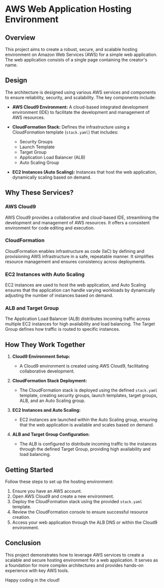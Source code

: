 # AWS Web Application Hosting Environment

## Overview

This project aims to create a robust, secure, and scalable hosting environment on Amazon Web Services (AWS) for a simple web application. The web application consists of a single page containing the creator's name.

## Design

The architecture is designed using various AWS services and components to ensure reliability, security, and scalability. The key components include:

- **AWS Cloud9 Environment:** A cloud-based integrated development environment (IDE) to facilitate the development and management of AWS resources.

- **CloudFormation Stack:** Defines the infrastructure using a CloudFormation template (`stack.yaml`) that includes:
  - Security Groups
  - Launch Template
  - Target Group
  - Application Load Balancer (ALB)
  - Auto Scaling Group

- **EC2 Instances (Auto Scaling):** Instances that host the web application, dynamically scaling based on demand.

## Why These Services?

### AWS Cloud9
AWS Cloud9 provides a collaborative and cloud-based IDE, streamlining the development and management of AWS resources. It offers a consistent environment for code editing and execution.

### CloudFormation
CloudFormation enables infrastructure as code (IaC) by defining and provisioning AWS infrastructure in a safe, repeatable manner. It simplifies resource management and ensures consistency across deployments.

### EC2 Instances with Auto Scaling
EC2 instances are used to host the web application, and Auto Scaling ensures that the application can handle varying workloads by dynamically adjusting the number of instances based on demand.

### ALB and Target Group
The Application Load Balancer (ALB) distributes incoming traffic across multiple EC2 instances for high availability and load balancing. The Target Group defines how traffic is routed to specific instances.

## How They Work Together

1. **Cloud9 Environment Setup:**
   - A Cloud9 environment is created using AWS Cloud9, facilitating collaborative development.

2. **CloudFormation Stack Deployment:**
   - The CloudFormation stack is deployed using the defined `stack.yaml` template, creating security groups, launch templates, target groups, ALB, and an Auto Scaling group.

3. **EC2 Instances and Auto Scaling:**
   - EC2 instances are launched within the Auto Scaling group, ensuring that the web application is available and scales based on demand.

4. **ALB and Target Group Configuration:**
   - The ALB is configured to distribute incoming traffic to the instances through the defined Target Group, providing high availability and load balancing.

## Getting Started

Follow these steps to set up the hosting environment:
1. Ensure you have an AWS account.
2. Open AWS Cloud9 and create a new environment.
3. Deploy the CloudFormation stack using the provided `stack.yaml` template.
4. Review the CloudFormation console to ensure successful resource creation.
5. Access your web application through the ALB DNS or within the Cloud9 environment.

## Conclusion

This project demonstrates how to leverage AWS services to create a scalable and secure hosting environment for a web application. It serves as a foundation for more complex architectures and provides hands-on experience with key AWS tools.

Happy coding in the cloud!
